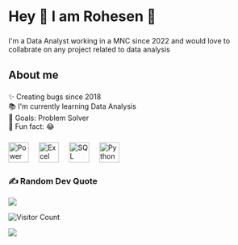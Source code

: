 <h1 align="left">Hey 👋 I am Rohesen  🤗</h1>

###

<p align="left">I'm a Data Analyst working in a MNC since 2022 and would love to collabrate on any project related to data analysis</p>

###

<h2 align="left">About me</h2>

###

<p align="left">✨ Creating bugs since 2018 <br>📚 I'm currently learning Data Analysis <br>🎯 Goals: Problem Solver <br>🎲 Fun fact: 😂</p>

###


###

<div align="left">
  <img src="https://upload.wikimedia.org/wikipedia/commons/c/cf/New_Power_BI_Logo.svg" height="40" alt="Power Bi logo"  />
  <img width="12" />
  <img src="https://upload.wikimedia.org/wikipedia/commons/3/34/Microsoft_Office_Excel_%282019%E2%80%93present%29.svg" height="40" alt="Excel logo"  />
  <img width="12" />
  <img src="https://upload.wikimedia.org/wikipedia/commons/d/d7/Sql_data_base_with_logo.svg" height="40" alt="SQL logo"  />
  <img width="12" />
  <img src="https://upload.wikimedia.org/wikipedia/commons/c/c3/Python-logo-notext.svg" height="40" alt="Python logo"  />
  <img width="12" />
</div>

###

### ✍️ Random Dev Quote
![](https://quotes-github-readme.vercel.app/api?type=horizontal&theme=merko)

![Visitor Count](https://profile-counter.glitch.me/mdanielscottofficial/count.svg)

<img src="https://github.com/chethanyadav456/chethanyadav456/assets/46392684/56bc1e91-4b24-4ed9-ba3e-77f08f1af9d8">
